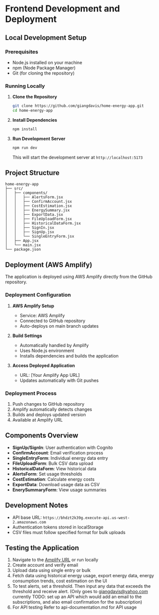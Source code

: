 # Frontend Development and Deployment

## Local Development Setup

### Prerequisites
- Node.js installed on your machine
- npm (Node Package Manager)
- Git (for cloning the repository)

### Running Locally
1. **Clone the Repository**
   ```bash
   git clone https://github.com/giangdavis/home-energy-app.git
   cd home-energy-app
   ```

2. **Install Dependencies**
   ```bash
   npm install
   ```

3. **Run Development Server**
   ```bash
   npm run dev
   ```
   This will start the development server at `http://localhost:5173`

## Project Structure
```
home-energy-app
├── src/
│   ├── components/
│   │   ├── AlertsForm.jsx
│   │   ├── ConfirmAccount.jsx
│   │   ├── CostEstimation.jsx
│   │   ├── EnergySummary.jsx
│   │   ├── ExportData.jsx
│   │   ├── FileUploadForm.jsx
│   │   ├── HistoricalDataForm.jsx
│   │   ├── SignIn.jsx
│   │   ├── SignUp.jsx
│   │   └── SingleEntryForm.jsx
│   ├── App.jsx
│   └── main.jsx
└── package.json
```

## Deployment (AWS Amplify)

The application is deployed using AWS Amplify directly from the GitHub repository.

### Deployment Configuration
1. **AWS Amplify Setup**
   - Service: AWS Amplify
   - Connected to GitHub repository
   - Auto-deploys on main branch updates

2. **Build Settings**
   - Automatically handled by Amplify
   - Uses Node.js environment
   - Installs dependencies and builds the application

3. **Access Deployed Application**
   - URL: [Your Amplify App URL]
   - Updates automatically with Git pushes

### Deployment Process
1. Push changes to GitHub repository
2. Amplify automatically detects changes
3. Builds and deploys updated version
4. Available at Amplify URL

## Components Overview
- **SignUp/SignIn**: User authentication with Cognito
- **ConfirmAccount**: Email verification process
- **SingleEntryForm**: Individual energy data entry
- **FileUploadForm**: Bulk CSV data upload
- **HistoricalDataForm**: View historical data
- **AlertsForm**: Set usage thresholds
- **CostEstimation**: Calculate energy costs
- **ExportData**: Download usage data as CSV
- **EnerySummaryForm**: View usage summaries

## Development Notes
- API base URL: `https://bhdzt2k39g.execute-api.us-west-2.amazonaws.com`
- Authentication tokens stored in localStorage
- CSV files must follow specified format for bulk uploads

## Testing the Application
1. Navigate to the [Amplify URL](https://main.d2qbgmcglyi3ta.amplifyapp.com/) or run locally
2. Create account and verify email
3. Upload data using single entry or bulk 
4. Fetch data using historical energy usage, export energy data, energy consumption trends, cost estimation on the UI
5. To test alerts,  set a threshold. Then input any data that exceeds the threshold and receive alert. (Only goes to giangdavis@yahoo.com currently TODO: set up an API which would add an email to the subscriptions, and also email confirmation for the subscription)
6. For API testing Refer to api-documentation.md for API usage